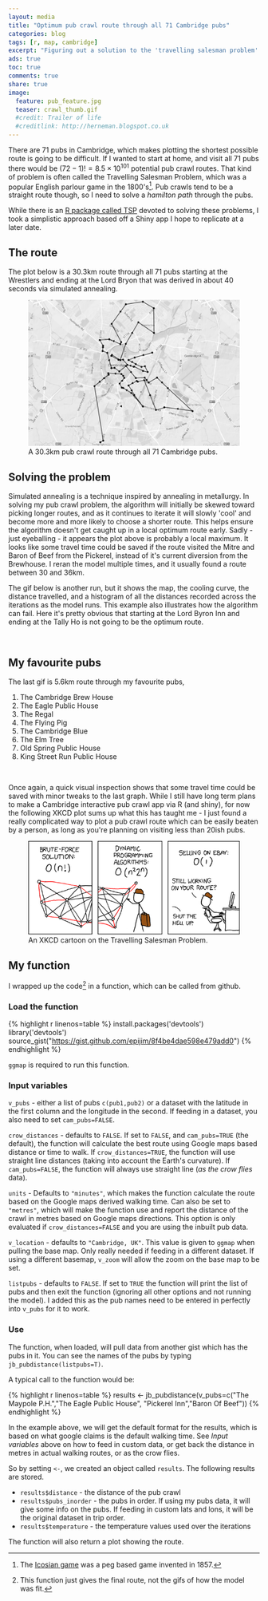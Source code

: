 ```yaml
---
layout: media
title: "Optimum pub crawl route through all 71 Cambridge pubs"
categories: blog
tags: [r, map, cambridge]
excerpt: "Figuring out a solution to the 'travelling salesman problem' using R."
ads: true
toc: true
comments: true
share: true
image:
  feature: pub_feature.jpg
  teaser: crawl_thumb.gif
  #credit: Trailer of life
  #creditlink: http://herneman.blogspot.co.uk
---
```


<script>
 (function(d, t) {
    var g = d.createElement(t),
        s = d.getElementsByTagName(t)[0];
    g.src = 'http://assets.gfycat.com/js/gfyajax-0.517d.js';
    s.parentNode.insertBefore(g, s);
}(document, 'script'));
</script>

<script type="text/x-mathjax-config">
  MathJax.Hub.Config({
    tex2jax: {inlineMath: [["$","$"],["\\(","\\)"]]}
  });
</script>
<script type="text/javascript" src="http://cdn.mathjax.org/mathjax/latest/MathJax.js?config=TeX-AMS-MML_HTMLorMML"></script>


There are 71 pubs in Cambridge, which makes plotting the shortest possible
 route is going to be difficult. If I wanted to start at home, and visit all
 71 pubs there would be $(72-1)! = 8.5\times 10^{101}$ potential pub crawl routes. That
 kind of problem is often called the Travelling Salesman Problem, which was a popular
 English parlour game in the 1800's[^1]. Pub crawls tend to
 be a straight route though, so I need to solve a *hamilton path* through the pubs.

While there is an [R package called TSP](http://cran.r-project.org/web/packages/TSP/)
 devoted to solving these problems, I took a simplistic approach based off a
 Shiny app I hope to replicate at a later date.

## The route

The plot below is a 30.3km route through all 71 pubs starting at the Wrestlers and ending at
 the Lord Bryon that was derived in about 40 seconds via simulated annealing.

<figure>
	<a href="/images/crawl_1_route.png"><img src="/images/crawl_1_route.png"></a>
	<figcaption>A 30.3km pub crawl route through all 71 Cambridge pubs.</figcaption>
</figure>

## Solving the problem

Simulated annealing is a technique inspired by annealing in metallurgy. In solving my pub crawl problem, the
 algorithm will initially be skewed toward picking longer routes, and as it continues to iterate
 it will slowly 'cool' and become more and more likely to choose a shorter route. This helps ensure the algorithm
 doesn't get caught up in a local optimum route early. Sadly - just eyeballing - it appears
 the plot above is probably a local maximum. It looks like some travel time could be saved if
 the route visited the Mitre and Baron of Beef from the Pickerel, instead of it's current
 diversion from the Brewhouse. I reran the model multiple times, and it usually found a route between 30 and 36km.

The gif below is another run, but it shows the map, the cooling curve, the distance travelled,
 and a histogram of all the distances recorded across the iterations as the model runs. This example also
 illustrates how the algorithm can fail. Here it's pretty obvious that starting at the Lord Byron Inn
 and ending at the Tally Ho is not going to be the optimum route.

<img class="gfyitem" data-id="SharpReflectingAntbear" />

## My favourite pubs

The last gif is 5.6km route through my favourite pubs,

1. The Cambridge Brew House
2. The Eagle Public House
3. The Regal
4. The Flying Pig
5. The Cambridge Blue
6. The Elm Tree
7. Old Spring Public House
8. King Street Run Public House

<img class="gfyitem" data-id="HarmoniousBlackIrrawaddydolphin" />

Once again, a quick visual inspection shows that some travel time could be saved with minor
 tweaks to the last graph. While I still have long term plans to make a Cambridge interactive
 pub crawl app via R (and shiny), for now the following XKCD plot sums up what this has taught me -
 I just found a really complicated way to plot a pub crawl route which can be easily beaten
 by a person, as long as you're planning on visiting less than 20ish pubs.

<figure>
	<a href="/images/crawl_2_xkcd.png"><img src="/images/crawl_2_xkcd.png"></a>
	<figcaption>An XKCD cartoon on the Travelling Salesman Problem.</figcaption>
</figure>

## My function

I wrapped up the code[^2] in a function, which can be called from github.

### Load the function

{% highlight r linenos=table %}
install.packages('devtools')
library('devtools')
source_gist("https://gist.github.com/epijim/8f4be4dae598e479add0")
{% endhighlight %}

`ggmap` is required to run this function.

### Input variables

`v_pubs` - either a list of pubs `c(pub1,pub2)` or a dataset with the latitude in
 the first column and the longitude in the second. If feeding in a dataset, you also
 need to set `cam_pubs=FALSE`.

`crow_distances` - defaults to `FALSE`. If set to `FALSE`, and `cam_pubs=TRUE` (the default),
 the function will calculate the best route using Google maps based distance or time to walk. If
 `crow_distances=TRUE`, the function will use straight line distances (taking into
   account the Earth's curvature). If `cam_pubs=FALSE`,
 the function will always use straight line (*as the crow flies* data).

`units` - Defaults to `"minutes"`, which makes the function calculate the route based on
 the Google maps derived walking time. Can also be set to `"metres"`, which will make the
 function use and report the distance of the crawl in metres based on Google maps directions.
 This option is only evaluated if `crow_distances=FALSE` and you are using the
 inbuilt pub data.

`v_location` - defaults to `"Cambridge, UK"`. This value is given to `ggmap` when pulling
 the base map. Only really needed if feeding in a different dataset. If using a different
 basemap, `v_zoom` will allow the zoom on the base map to be set.

`listpubs` - defaults to `FALSE`. If set to `TRUE` the function will print the list of pubs
 and then exit the function (ignoring all other options and not running the model). I
 added this as the pub names need to be entered in perfectly into `v_pubs` for it to
 work.

### Use

The function, when loaded, will pull data from another gist which has the pubs in it.
 You can see the names of the pubs by typing `jb_pubdistance(listpubs=T)`.

A typical call to the function would be:

{% highlight r linenos=table %}
results <- jb_pubdistance(v_pubs=c("The Maypole P.H.","The Eagle Public House",
                                   "Pickerel Inn","Baron Of Beef"))
{% endhighlight %}

In the example above, we will get the default format for the results, which is based on
 what google claims is the default walking time. See *Input variables* above on how to
 feed in custom data, or get back the distance in metres in actual walking routes, or as
 the crow flies.

So by setting `<-`, we created an object called `results`. The following
 results are stored.

* `results$distance` - the distance of the pub crawl
* `results$pubs_inorder` - the pubs in order. If using my pubs data, it will give some info on the pubs. If feeding in custom lats and lons, it will be the original dataset in trip order.
* `results$temperature` - the temperature values used over the iterations

The function will also return a plot showing the route.


[^1]: The [Icosian game](http://en.wikipedia.org/wiki/Icosian_game) was a peg based game invented in 1857.
[^2]: This function just gives the final route, not the gifs of how the model was fit.
